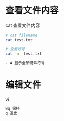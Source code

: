 # 查看文件内容
cat 查看文件内容
```bash
# cat filename
cat test.txt

# 查看行号
cat -n  test.txt

- A 显示全部特殊符号
```

# 编辑文件
vi
```bash
wq 保持
q 退出
```